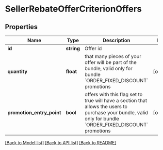 # SellerRebateOfferCriterionOffers

## Properties
Name | Type | Description | Notes
------------ | ------------- | ------------- | -------------
**id** | **string** | Offer id | 
**quantity** | **float** | that many pieces of your offer will be part of the bundle, valid only for bundle &#x60;ORDER_FIXED_DISCOUNT&#x60; promotions | [optional] 
**promotion_entry_point** | **bool** | offers with this flag set to true will have a section that allows the users to purchase your bundle, valid only for bundle &#x60;ORDER_FIXED_DISCOUNT&#x60; promotions | [optional] 

[[Back to Model list]](../../README.md#documentation-for-models) [[Back to API list]](../../README.md#documentation-for-api-endpoints) [[Back to README]](../../README.md)

